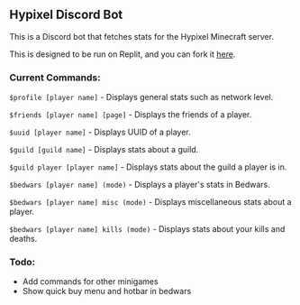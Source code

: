## Hypixel Discord Bot
This is a Discord bot that fetches stats for the Hypixel Minecraft server.

This is designed to be run on Replit, and you can fork it [here](https://replit.com/@UniqueOstrich18/hypixel-discord-bot).

### Current Commands:

`$profile [player name]` - Displays general stats such as network level. 

`$friends [player name] [page]` - Displays the friends of a player.

`$uuid [player name]` - Displays UUID of a player.

`$guild [guild name]` - Displays stats about a guild.

`$guild player [player name]` - Displays stats about the guild a player is in.

`$bedwars [player name] (mode)` - Displays a player's stats in Bedwars.

`$bedwars [player name] misc (mode)` - Displays miscellaneous stats about a player.

`$bedwars [player name] kills (mode)` - Displays stats about your kills and deaths.

### Todo:
- Add commands for other minigames
- Show quick buy menu and hotbar in bedwars